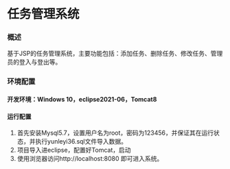 # 任务管理系统

### 概述

基于JSP的任务管理系统，主要功能包括：添加任务、删除任务、修改任务、管理员的登入与登出等。

### 环境配置

#### 开发环境：Windows 10，eclipse2021-06，Tomcat8
#### 运行配置

1. 首先安装Mysql5.7，设置用户名为root，密码为123456，并保证其在运行状态，并执行yunleyi36.sql文件导入数据。
2. 项目导入进eclipse，配置好Tomcat，启动
3. 使用浏览器访问http://localhost:8080 即可进入系统。
